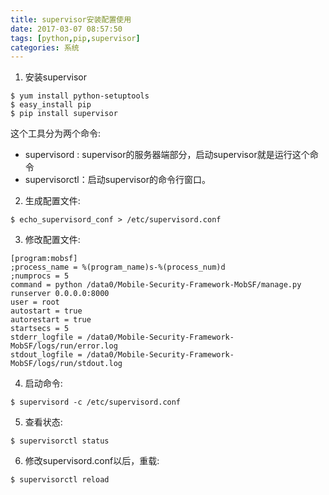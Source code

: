 ```yaml
---
title: supervisor安装配置使用
date: 2017-03-07 08:57:50
tags: [python,pip,supervisor]
categories: 系统
---
```


1. 安装supervisor
```shell
$ yum install python-setuptools
$ easy_install pip
$ pip install supervisor
```
这个工具分为两个命令:
* supervisord : supervisor的服务器端部分，启动supervisor就是运行这个命令
* supervisorctl：启动supervisor的命令行窗口。

2. 生成配置文件:
```shell
$ echo_supervisord_conf > /etc/supervisord.conf

```
3. 修改配置文件:
```shell
[program:mobsf]
;process_name = %(program_name)s-%(process_num)d  
;numprocs = 5
command = python /data0/Mobile-Security-Framework-MobSF/manage.py runserver 0.0.0.0:8000
user = root
autostart = true
autorestart = true
startsecs = 5
stderr_logfile = /data0/Mobile-Security-Framework-MobSF/logs/run/error.log
stdout_logfile = /data0/Mobile-Security-Framework-MobSF/logs/run/stdout.log
```
4. 启动命令:
```shell
$ supervisord -c /etc/supervisord.conf 
```
5. 查看状态:
```shell
$ supervisorctl status    
```
6. 修改supervisord.conf以后，重载:
```shell
$ supervisorctl reload 
```

